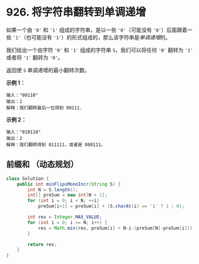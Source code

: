 # 926. 将字符串翻转到单调递增

如果一个由 `'0'` 和 `'1'` 组成的字符串，是以一些 `'0'`（可能没有 `'0'`）后面跟着一些 `'1'`（也可能没有 `'1'`）的形式组成的，那么该字符串是*单调递增*的。

我们给出一个由字符 `'0'` 和 `'1'` 组成的字符串 `S`，我们可以将任何 `'0'` 翻转为 `'1'` 或者将 `'1'` 翻转为 `'0'`。

返回使 `S` 单调递增的最小翻转次数。

**示例 1：**

```
输入："00110"
输出：1
解释：我们翻转最后一位得到 00111.
```

**示例 2：**

```
输入："010110"
输出：2
解释：我们翻转得到 011111，或者是 000111。
```



## 前缀和 （动态规划）

```java
class Solution {
    public int minFlipsMonoIncr(String S) {
        int N = S.length();
        int[] preSum = new int[N + 1];
        for (int i = 0; i < N; ++i)
            preSum[i+1] = preSum[i] + (S.charAt(i) == '1' ? 1 : 0);

        int res = Integer.MAX_VALUE;
        for (int i = 0; i <= N; i++) {
            res = Math.min(res, preSum[i] + N-i-(preSum[N]-preSum[i]));
        }

        return res;
    }
}
```